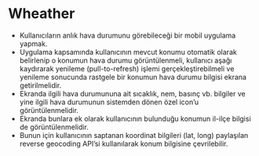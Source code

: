 # Wheather

- Kullanıcıların anlık hava durumunu görebileceği bir mobil uygulama yapmak. 
- Uygulama kapsamında kullanıcının mevcut konumu otomatik olarak belirlenip o konumun hava durumu görüntülenmeli, kullanıcı aşağı kaydırarak yenileme (pull-to-refresh) işlemi gerçekleştirebilmeli ve yenileme sonucunda rastgele bir konumun hava durumu bilgisi ekrana getirilmelidir.
- Ekranda ilgili hava durumununa ait sıcaklık, nem, basınç vb. bilgiler ve yine ilgili hava durumunun sistemden dönen özel icon’u görüntülenmelidir. 
- Ekranda bunlara ek olarak kullanıcının bulunduğu konumun il-ilçe bilgisi de görüntülenmelidir. 
- Bunun için kullanıcının saptanan koordinat bilgileri (lat, long) paylaşılan reverse geocoding API’si kullanılarak konum bilgisine çevrilebilir. 
